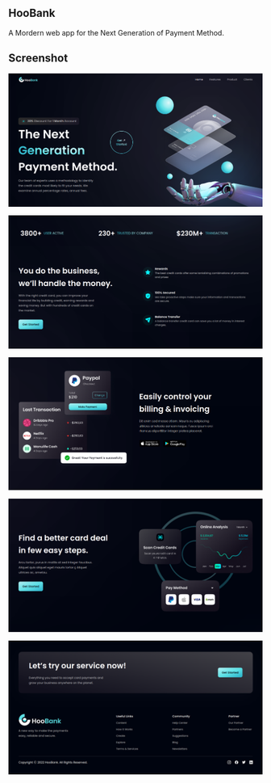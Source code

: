 ## HooBank
A Mordern web app for the Next
Generation of Payment Method.

## Screenshot

![1](picture/1.png)

![1](picture/2.png)

![1](picture/3.png)

![1](picture/4.png)

![1](picture/5.png)